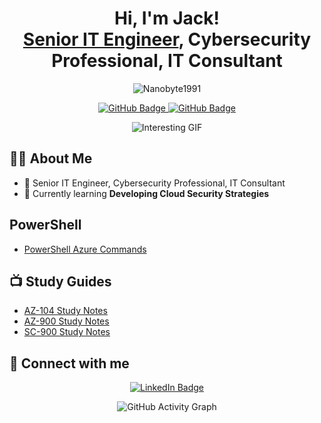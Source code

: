 <h1 align="center">Hi, I'm Jack! <br/><a href="https://www.linkedin.com/in/jack-milburn/">Senior IT Engineer</a>, Cybersecurity Professional, IT Consultant</h1>

<p align="center">
  <img src="https://komarev.com/ghpvc/?username=Nanobyte1991&label=Profile%20views&color=0e75b6&style=flat" alt="Nanobyte1991" />
</p>

<p align="center">
  <a href="https://github.com/Nanobyte1991?tab=followers">
    <img src="https://img.shields.io/github/followers/Nanobyte1991?label=Followers&style=social" alt="GitHub Badge">
  </a>
  <a href="https://github.com/Nanobyte1991?tab=repositories">
    <img src="https://img.shields.io/github/stars/Nanobyte1991?label=Stars&style=social" alt="GitHub Badge">
  </a>
</p>

<p align="center">
  <img src="https://media.giphy.com/media/ELham0Mveox9e/giphy.gif" alt="Interesting GIF">
</p>

## 👨‍💻 About Me

- 💼 Senior IT Engineer, Cybersecurity Professional, IT Consultant
- 🌱 Currently learning **Developing Cloud Security Strategies**

## PowerShell

- [PowerShell Azure Commands](https://github.com/Nanobyte1991/PowerShell-Azure-Commands)

## 📺 Study Guides

- [AZ-104 Study Notes](https://github.com/Nanobyte1991/AZ-104-Study-Notes)
- [AZ-900 Study Notes](https://github.com/Nanobyte1991/AZ-900-Study-Notes)
- [SC-900 Study Notes](https://github.com/Nanobyte1991/SC-900-Study-Notes)

## 🤳 Connect with me

<p align="center">
  <a href="https://www.linkedin.com/in/jack-milburn/">
    <img src="https://img.shields.io/badge/-LinkedIn-0077B5?logo=linkedin&logoColor=white&style=for-the-badge" alt="LinkedIn Badge">
  </a>
</p>


<p align="center">
  <img src="https://activity-graph.herokuapp.com/graph?username=Nanobyte1991&bg_color=1a1b27&color=be90f2&line=638fda&point=35aea1&area=true&hide_border=true" alt="GitHub Activity Graph">
</p>
